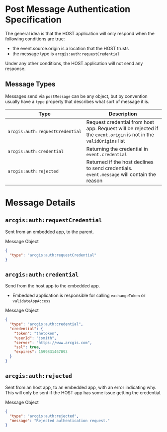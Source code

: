 # Post Message Authentication Specification

The general idea is that the HOST application will only respond when the following conditions are true:

- the event.source.origin is a location that the HOST trusts
- the message type is `arcgis:auth:requestCredential`

Under any other conditions, the HOST application will not send any response.

## Message Types

Messages send via `postMessage` can be any object, but by convention usually have a `type` property that describes what sort of message it is.

| Type                            | Description                                                                                                        |
| ------------------------------- | ------------------------------------------------------------------------------------------------------------------ |
| `arcgis:auth:requestCredential` | Request credential from host app. Request will be rejected if the `event.origin` is not in the `validOrigins` list |
| `arcgis:auth:credential`        | Returning the credential in `event.credential`                                                                     |
| `arcgis:auth:rejected`          | Returned if the host declines to send credentials. `event.message` will contain the reason                         |

# Message Details

## `arcgis:auth:requestCredential`

Sent from an embedded app, to the parent.

Message Object

```json
{
  "type": "arcgis:auth:requestCredential"
}
```

## `arcgis:auth:credential`

Send from the host app to the embedded app.

- Embedded application is responsible for calling `exchangeToken` or `validateAppAccess`

Message Object

```json
{
  "type": "arcgis:auth:credential",
  "credential": {
    "token": "thetoken",
    "userId": "jsmith",
    "server": "https://www.arcgis.com",
    "ssl": true,
    "expires": 1599831467093
  }
}
```

## `arcgis:auth:rejected`

Sent from an host app, to an embedded app, with an error indicating why.
This will only be sent if the HOST app has some issue getting the credential.

Message Object

```json
{
  "type": "arcgis:auth:rejected",
  "message": "Rejected authentication request."
}
```
